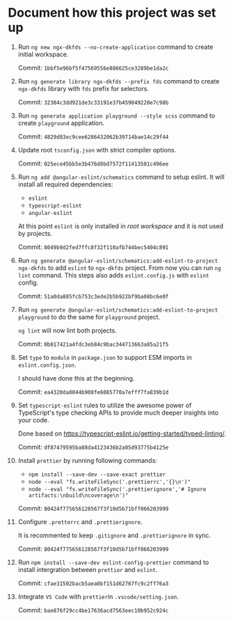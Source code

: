 # Document how this project was set up

1. Run `ng new ngx-dkfds --no-create-application` command to create initial workspace.

    Commit: `1bbf5e96bf5f47569556e886625ce3289be1da2c`

2. Run `ng generate library ngx-dkfds --prefix fds` command to create `ngx-dkfds` library with `fds` prefix for selectors.

    Commit: `32384c3dd921de3c33191e37b459049220e7c98b`

3. Run `ng generate application playground --style scss` command to create `playground` application.

    Commit: `4829d83ec9cee6286432062b39714bae14c29f44`

4. Update root `tsconfig.json` with strict compiler options.

    Commit: `025ece45bb5e3b476d8bd7572f11413501c496ee`

5. Run `ng add @angular-eslint/schematics` command to setup eslint. It will install all required dependencies:

    - `eslint`
    - `typescript-eslint`
    - `angular-eslint`

    At this point `eslint` is only installed in *root workspace* and it is not used by projects.

    Commit: `8049b9d2fed7ffc8f32f110afb744bec5404c891`

6. Run `ng generate @angular-eslint/schematics:add-eslint-to-project ngx-dkfds` to add `eslint` to `ngx-dkfds` project.
From now you can run `ng lint` command.
This steps also adds `eslint.config.js` with `eslint` config.

    Commit: `51a0da885fcb753c3ede2b5b922bf9ba08bc6e0f`

7. Run `ng generate @angular-eslint/schematics:add-eslint-to-project playground` to do the same for `playground` project.

    `ng lint` will now lint both projects.

    Commit: `0b017421a4fdc3eb84c9bac344713663a85a21f5`

8. Set `type` to `module` in `package.json` to support ESM imports in `eslint.config.json`.

    I should have done this at the beginning.

    Commit: `ea4320da8044b908fe6085770a7efff7fa839b1d`

9. Set `typescript-eslint` rules to utilize the awesome power of TypeScript's type checking APIs to provide much deeper insights into your code.

    Done based on https://typescript-eslint.io/getting-started/typed-linting/.

    Commit: `df87479595ba88da4123436b2a05d93775b4125e`

10. Install `prettier` by running following commands:

    - `npm install --save-dev --save-exact prettier`
    - `node --eval "fs.writeFileSync('.prettierrc','{}\n')"`
    - `node --eval "fs.writeFileSync('.prettierignore','# Ignore artifacts:\nbuild\ncoverage\n')"`

    Commit: `80424f775656128567f3f10d5b71bff066203999`

11. Configure `.pretterrc` and `.prettierignore`.

    It is recommented to keep `.gitignore` and `.prettierignore` in sync.

    Commit: `80424f775656128567f3f10d5b71bff066203999`

12. Run `npm install --save-dev eslint-config-prettier` command to install intergration between `prettier` and `eslint`.

    Commit: `cfae31502bacb5aea0bf151d62767fc9c2ff76a3`

13. Integrate `VS Code` with `prettier`in `.vscode/setting.json`.

    Commit: `bae876f29cc4be17636acd7563eec10b952c924c`
